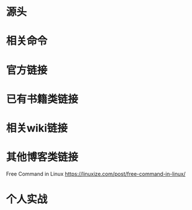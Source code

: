 
# 源头

# 相关命令

# 官方链接

# 已有书籍类链接

# 相关wiki链接

# 其他博客类链接

Free Command in Linux https://linuxize.com/post/free-command-in-linux/

# 个人实战
